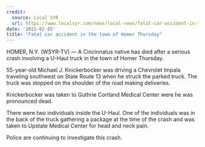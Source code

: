 ```yaml
---
credit:
  source: Local SYR
  url: https://www.localsyr.com/news/local-news/fatal-car-accident-in-the-town-of-homer-thursday/
date: '2021-02-05'
title: "Fatal car accident in the town of Homer Thursday"
---
```

HOMER, N.Y. (WSYR-TV) — A Cincinnatus native has died after a serious crash involving a U-Haul truck in the town of Homer Thursday.

55-year-old Michael J. Knickerbocker was driving a Chevrolet Impala traveling southwest on State Route 13 when he struck the parked truck. The truck was stopped on the shoulder of the road making deliveries.

Knickerbocker was taken to Guthrie Cortland Medical Center were he was pronounced dead.

There were two individuals inside the U-Haul. One of the individuals was in the back of the truck gathering a package at the time of the crash and was taken to Upstate Medical Center for head and neck pain.

Police are continuing to investigate this crash.
